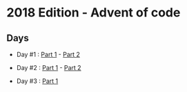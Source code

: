 # 2018 Edition - Advent of code

## Days

- Day #1 : [Part 1](day-1-part-1.js) - [Part 2](day-1-part-2.js)

- Day #2 : [Part 1](day-2-part-1.js) - [Part 2](day-2-part-2.js)

- Day #3 : [Part 1](day-3-part-1.js)